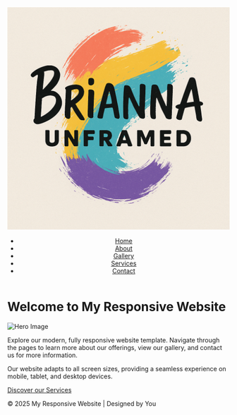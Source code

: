 <!DOCTYPE html>
<html lang="en">
<head>
    <meta charset="UTF-8">
    <meta name="viewport" content="width=device-width, initial-scale=1.0">
    <title>My Responsive Website</title>
    <link rel="stylesheet" href="styles.css">
</head>
<body>
    <header>
        <img src="images/logo.png" alt="Website Logo" class="logo">
        <nav>
            <ul>
                <li><a href="index.html" class="active">Home</a></li>
                <li><a href="about.html">About</a></li>
                <li><a href="gallery.html">Gallery</a></li>
                <li><a href="services.html">Services</a></li>
                <li><a href="contact.html">Contact</a></li>
            </ul>
        </nav>
    </header>
    <main>
        <h1>Welcome to My Responsive Website</h1>
        <img src="images/hero.jpg" alt="Hero Image" class="hero-img">
        <p>
            Explore our modern, fully responsive website template. Navigate through the pages to learn more about our offerings, view our gallery, and contact us for more information.
        </p>
        <p>
            Our website adapts to all screen sizes, providing a seamless experience on mobile, tablet, and desktop devices.
        </p>
        <a href="services.html" class="btn">Discover our Services</a>
    </main>
    <footer>
        <p>&copy; 2025 My Responsive Website | Designed by You</p>
    </footer>
</body>
</html>
